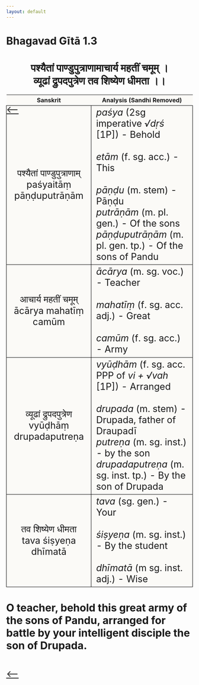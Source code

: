 ```yaml
---
layout: default
---
```

<!---
Text can be **bold**, _italic_, or ~~strikethrough~~.

[Link to another page](./another-page.html)

There should be whitespace between paragraphs.

There should be whitespace between paragraphs. We recommend including a README, or a file with information about your project.
--->

# Bhagavad Gītā 1.3

<style>
table {
  border-collapse: collapse;
  border-style: hidden;
}
th {
  background: #FBFAF7;
}
td {
  font-size: 25px;
  background: #FBFAF7;
  border: 1px solid black;
}
div.move {
  font-size: 25px;
}
</style>

<h1 style="text-align:center">
पश्यैतां पाण्डुपुत्राणामाचार्य महतीं चमूम् ।<br>
व्यूढां द्रुपदपुत्रेण तव शिष्येण धीमता ।।
</h1>
<div class="move" style="position:relative;min-width:960px">
 <p style="position: absolute;left:0;top:0"><a href="./v1-2.html">⟵</a></p>
</div>
<div class="move" style="position:relative;min-width:960px">
 <p style="position: absolute;right:0;top:0"><a href="./v1-4.html">⟶</a></p>
</div>

| Sanskrit | Analysis (Sandhi Removed) |
|:-:|-|
|   पश्यैतां पाण्डुपुत्राणाम्<br>paśyaitāṃ pāṇḍuputrāṇām   | <em>paśya</em> (2sg imperative <em>√dṛś</em> [1P]) - Behold<br><br><em>etām</em> (f. sg. acc.) - This<br><br><em>pāṇḍu</em> (m. stem) - Pāṇḍu<br><em>putrāṇām</em> (m. pl. gen.) - Of the sons<br><em>pāṇḍuputrāṇām</em> (m. pl. gen. tp.) - Of the sons of Pandu |
| आचार्य महतीं चमूम्<br>ācārya mahatīṃ camūm | <em>ācārya</em> (m. sg. voc.) - Teacher<br><br><em>mahatīṃ</em> (f. sg. acc. adj.) - Great<br><br><em>camūm</em> (f. sg. acc.) - Army |
|   व्यूढां द्रुपदपुत्रेण<br>vyūḍhāṃ drupadaputreṇa   | <em>vyūḍhām</em> (f. sg. acc. PPP of <em>vi + √vah</em> [1P]) - Arranged<br><br><em>drupada</em> (m. stem) - Drupada, father of Draupadī<br><em>putreṇa</em> (m. sg. inst.) - by the son<br><em>drupadaputreṇa</em> (m. sg. inst. tp.) - By the son of Drupada  |
| तव शिष्येण धीमता<br>tava śiṣyeṇa dhīmatā | <em>tava</em> (sg. gen.) - Your<br><br><em>śiṣyeṇa</em> (m. sg. inst.) - By the student<br><br><em>dhīmatā</em> (m sg. inst. adj.) - Wise |

<h1>
O teacher, behold this great army of the sons of Pandu, arranged for battle by your
intelligent disciple the son of Drupada.
</h1>
<div class="move" style="position:relative;min-width:960px">
 <p style="position: absolute;left:0;top:0"><a href="./v1-2.html">⟵</a></p>
</div>
<div class="move" style="position:relative;min-width:960px">
 <p style="position: absolute;right:0;top:0"><a href="./v1-4.html">⟶</a></p>
</div>
